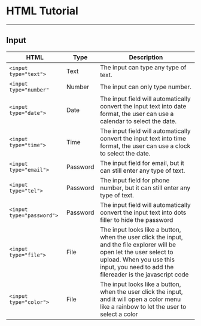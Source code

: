 # HTML Tutorial
----
## Input
| HTML | Type | Description |
| - | - | - |
| ````<input type="text">```` | Text | The input can type any type of text. |
| ````<input type="number"````| Number | The input can only type number. |
| ````<input type="date">```` | Date | The input field will automatically convert the input text into date format, the user can use a calendar to select the date. |
| ````<input type="time">```` | Time | The input field will automatically convert the input text into time format, the user can use a clock to select the date. |
| ````<input type="email">```` | Password | The input field for email, but it can still enter any type of text. |
| ````<input type="tel">```` | Password | The input field for phone number, but it can still enter any type of text. |
| ````<input type="password">```` | Password | The input field will automatically convert the input text into dots filler to hide the password |
| ````<input type="file">```` | File | The input looks like a button, when the user click the input, and the file explorer will be open let the user select to upload. When you use this input, you need to add the filereader is the javascript code  |
| ````<input type="color">```` | File | The input looks like a button, when the user click the input, and it will open a color menu like a rainbow to let the user to select a color |


